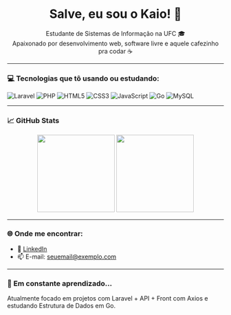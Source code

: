 <h1 align="center">Salve, eu sou o Kaio! 👋</h1>

<p align="center">
  Estudante de Sistemas de Informação na UFC 🎓<br>
  Apaixonado por desenvolvimento web, software livre e aquele cafezinho pra codar ☕
</p>

---

### 💻 Tecnologias que tô usando ou estudando:

![Laravel](https://img.shields.io/badge/-Laravel-FF2D20?style=flat-square&logo=laravel&logoColor=white)
![PHP](https://img.shields.io/badge/-PHP-777BB4?style=flat-square&logo=php&logoColor=white)
![HTML5](https://img.shields.io/badge/-HTML5-E34F26?style=flat-square&logo=html5&logoColor=white)
![CSS3](https://img.shields.io/badge/-CSS3-1572B6?style=flat-square&logo=css3&logoColor=white)
![JavaScript](https://img.shields.io/badge/-JavaScript-F7DF1E?style=flat-square&logo=javascript&logoColor=black)
![Go](https://img.shields.io/badge/-Go-00ADD8?style=flat-square&logo=go&logoColor=white)
![MySQL](https://img.shields.io/badge/-MySQL-4479A1?style=flat-square&logo=mysql&logoColor=white)

---

### 📈 GitHub Stats

<div align="center">
  <img height="180em" src="https://github-readme-stats.vercel.app/api?username=SEU_USUARIO&show_icons=true&theme=dracula&count_private=true"/>
  <img height="180em" src="https://github-readme-stats.vercel.app/api/top-langs/?username=SEU_USUARIO&layout=compact&theme=dracula"/>
</div>

---

### 🌐 Onde me encontrar:

- 💼 [LinkedIn](https://linkedin.com/in/seu-usuario)
- 📫 E-mail: seuemail@exemplo.com

---

### 🧠 Em constante aprendizado...

Atualmente focado em projetos com Laravel + API + Front com Axios e estudando Estrutura de Dados em Go.
